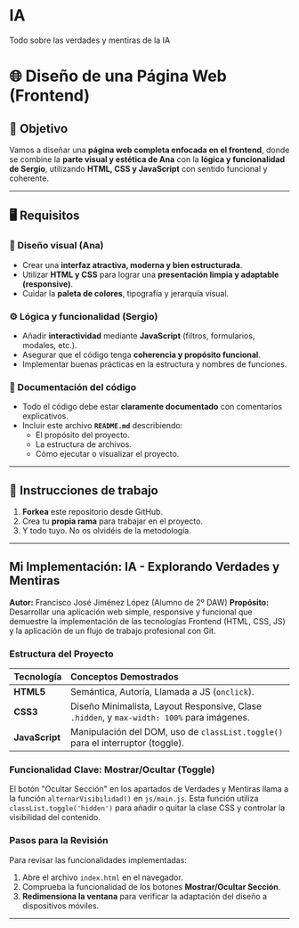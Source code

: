 # IA
Todo sobre las verdades y mentiras de la IA

# 🌐 Diseño de una Página Web (Frontend)

## 🎯 Objetivo

Vamos a diseñar una **página web completa enfocada en el frontend**, donde se combine la **parte visual y estética de Ana** con la **lógica y funcionalidad de Sergio**, utilizando **HTML, CSS y JavaScript** con sentido funcional y coherente.

---

## 🖥️ Requisitos

### 🎨 Diseño visual (Ana)
- Crear una **interfaz atractiva, moderna y bien estructurada**.  
- Utilizar **HTML y CSS** para lograr una **presentación limpia y adaptable (responsive)**.  
- Cuidar la **paleta de colores**, tipografía y jerarquía visual.  

### ⚙️ Lógica y funcionalidad (Sergio)
- Añadir **interactividad** mediante **JavaScript** (filtros, formularios, modales, etc.).  
- Asegurar que el código tenga **coherencia y propósito funcional**.  
- Implementar buenas prácticas en la estructura y nombres de funciones.

### 🧾 Documentación del código
- Todo el código debe estar **claramente documentado** con comentarios explicativos.  
- Incluir este archivo **`README.md`** describiendo:
  - El propósito del proyecto.  
  - La estructura de archivos.  
  - Cómo ejecutar o visualizar el proyecto.

---

## 🔧 Instrucciones de trabajo

1. **Forkea** este repositorio desde GitHub.  
2. Crea tu **propia rama** para trabajar en el proyecto.
3. Y todo tuyo. No os olvidéis de la metodología.

---
## Mi Implementación: IA - Explorando Verdades y Mentiras

**Autor:** Francisco José Jiménez López (Alumno de 2º DAW)
**Propósito:** Desarrollar una aplicación web simple, responsive y funcional que demuestre la implementación de las tecnologías Frontend (HTML, CSS, JS) y la aplicación de un flujo de trabajo profesional con Git.

### Estructura del Proyecto 

| Tecnología | Conceptos Demostrados |
| :--- | :--- |
| **HTML5** | Semántica, Autoría, Llamada a JS (`onclick`). |
| **CSS3** | Diseño Minimalista, Layout Responsive, Clase `.hidden`, y `max-width: 100%` para imágenes. |
| **JavaScript** | Manipulación del DOM, uso de `classList.toggle()` para el interruptor (toggle). |

### Funcionalidad Clave: Mostrar/Ocultar (Toggle)

El botón "Ocultar Sección" en los apartados de Verdades y Mentiras llama a la función `alternarVisibilidad()` en `js/main.js`. Esta función utiliza `classList.toggle('hidden')` para añadir o quitar la clase CSS y controlar la visibilidad del contenido.

### Pasos para la Revisión

Para revisar las funcionalidades implementadas:

1.  Abre el archivo `index.html` en el navegador.
2.  Comprueba la funcionalidad de los botones **Mostrar/Ocultar Sección**.
3.  **Redimensiona la ventana** para verificar la adaptación del diseño a dispositivos móviles.
---

